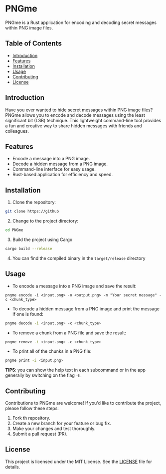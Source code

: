 # PNGme

PNGme is a Rust application for encoding and decoding secret messages within PNG image files.

## Table of Contents

- [Introduction](#introduction)
- [Features](#features)
- [Installation](#installation)
- [Usage](#usage)
- [Contributing](#contributing)
- [License](#license)

## Introduction

Have you ever wanted to hide secret messages within PNG image files? PNGme allows you to encode and decode messages using the least significant bit (LSB) technique.
This lightweight command-line tool provides a fun and creative way to share hidden messages with friends and colleagues.

## Features

- Encode a message into a PNG image.
- Decode a hidden message from a PNG image.
- Command-line interface for easy usage.
- Rust-based application for efficiency and speed.

## Installation

1. Clone the repository:

```bash
git clone https://github
```

2. Change to the project directory:
```bash
cd PNGme
```

3. Build the project using Cargo
```bash
cargo build --release
```

4. You can find the compiled binary in the `target/release` directory

## Usage
- To encode a message into a PNG image and save the result:
```shell
pngme encode -i <input.png> -o <output.png> -m "Your secret message" -c <chunk_type>
```
- To decode a hidden message from a PNG image and print the message if one is found:
```bash
pngme decode -i <input.png> -c <chunk_type>
```

- To remove a chunk from a PNG file and save the result:
```bash
pngme remove -i <input.png> -c <chunk_type>
```

- To print all of the chunks in a PNG file:
```bash
pngme print -i <input.png>
```

**TIPS**: you can show the help text in each subcommand or in the app generally by switching on
the flag `-h`.

## Contributing
Contributions to PNGme are welcome! If you'd like to contribute the project, please follow
these steps:
1. Fork th repository.
2. Create a new branch for your feature or bug fix.
3. Make your changes and test thoroughly.
4. Submit a pull request (PR).

## License
This project is licensed under the MIT License. See the [LICENSE](./LICENSE) file for details.